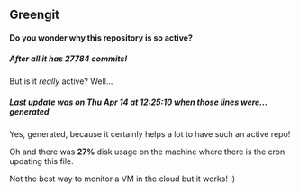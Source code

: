 ## Greengit

#### Do you wonder why this repository is so active?

##### After all it has 27784 commits!

But is it *really* active? Well...

##### Last update was on Thu Apr 14 at 12:25:10 when those lines were... generated

Yes, generated, because it certainly helps a lot to have such an active repo!

Oh and there was **27%** disk usage on the machine
where there is the cron updating this file.

Not the best way to monitor a VM in the cloud but it works! :)

